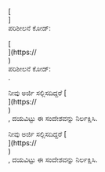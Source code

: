 [<br host>]<br action>ಪರಿಶೀಲನೆ ಕೋಡ್:<br code>

[<br host>](https://<br host>)<br action>ಪರಿಶೀಲನೆ ಕೋಡ್:<br code>.

ನೀವು ಅರ್ಜಿ ಸಲ್ಲಿಸದಿದ್ದರೆ [<br host>](https://<br host>)<br action>, ದಯವಿಟ್ಟು ಈ ಸಂದೇಶವನ್ನು ನಿರ್ಲಕ್ಷಿಸಿ.

ನೀವು ಅರ್ಜಿ ಸಲ್ಲಿಸದಿದ್ದರೆ [<br host>](https://<br host>)<br action>, ದಯವಿಟ್ಟು ಈ ಸಂದೇಶವನ್ನು ನಿರ್ಲಕ್ಷಿಸಿ.
